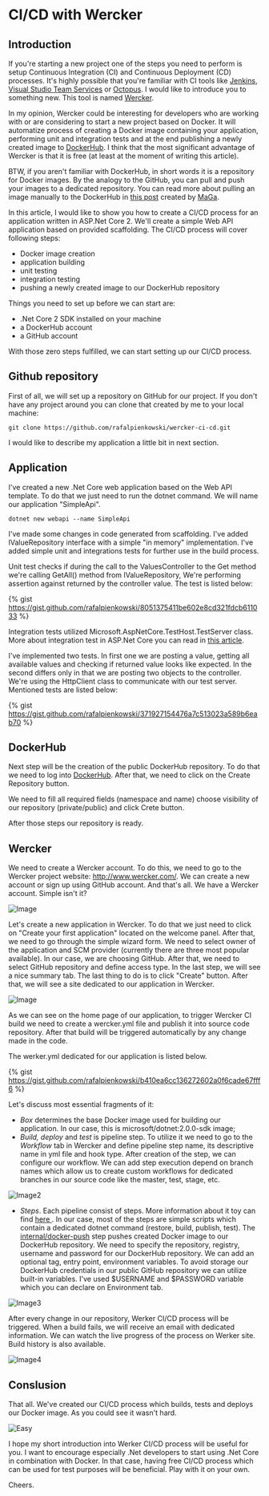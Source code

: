 # CI/CD with Wercker

## Introduction

If you're starting a new project one of the steps you need to perform is setup Continuous Integration (CI) and Continuous Deployment (CD) processes. 
It's highly possible that you're familiar with CI tools like [Jenkins](https://jenkins.io/), [Visual Studio Team Services](https://www.visualstudio.com/team-services/) or [Octopus](https://octopus.com/). I would like to introduce you to something new. This tool is named [Wercker](http://www.wercker.com/).

In my opinion, Wercker could be interesting for developers who are working with or are considering to start a new project based on Docker. It will automatize process of creating a Docker image containing your application, performing unit and integration tests and at the end publishing a newly created image to [DockerHub](https://hub.docker.com/). I think that the most significant advantage of Wercker is that it is free (at least at the moment of writing this article).

BTW, if you aren't familiar with DockerHub, in short words it is a repository for Docker images. By the analogy to the GitHub, you can pull and push your images to a dedicated repository.  You can read more about pulling an image manually to the DockerHub in [this post](https://dev.to/ech0server/creating-a-docker-image-and-upload-it-to-docker-hub) created by [MaGa](https://dev.to/ech0server).

In this article, I would like to show you how to create a CI/CD process for an application written in ASP.Net Core 2. We'll create a simple Web API application based on provided scaffolding. The CI/CD process will cover following steps:
- Docker image creation
- application building
- unit testing 
- integration testing 
- pushing a newly created image to our DockerHub repository

Things you need to set up before we can start are:
- .Net Core 2 SDK installed on your machine
- a DockerHub account 
- a GitHub account

With those zero steps fulfilled, we can start setting up our CI/CD process.

## Github repository

First of all, we will set up a repository on GitHub for our project. If you don't have any project around you can clone that created by me to your local machine:

```
git clone https://github.com/rafalpienkowski/wercker-ci-cd.git
```

I would like to describe my application a little bit in next section.

## Application

I've created a new .Net Core web application based on the Web API template. To do that we just need to run the dotnet command. We will name our application "SimpleApi".

```
dotnet new webapi --name SimpleApi
```

I've made some changes in code generated from scaffolding. I've added IValueRepository interface with a simple "in memory" implementation. I've added simple unit and integrations tests for further use in the build process. 

Unit test checks if during the call to the ValuesController to the Get method we're calling GetAll() method from IValueRepository, We're performing assertion against returned by the controller value. The test is listed below:

{% gist https://gist.github.com/rafalpienkowski/8051375411be602e8cd321fdcb611033 %}

Integration tests utilized Microsoft.AspNetCore.TestHost.TestServer class. More about integration test in ASP.Net Core you can read in [this article](https://docs.microsoft.com/en-us/aspnet/core/testing/integration-testing). 

I've implemented two tests. In first one we are posting a value, getting all available values and checking if returned value looks like expected. In the second differs only in that we are posting two objects to the controller. We're using the HttpClient class to communicate with our test server. Mentioned tests are listed below:

{% gist https://gist.github.com/rafalpienkowski/371927154476a7c513023a589b6eab70 %}

## DockerHub

Next step will be the creation of the public DockerHub repository. To do that we need to log into [DockerHub](https://hub.docker.com/). After that, we need to click on the Create Repository button.

We need to fill all required fields (namespace and name) choose visibility of our repository (private/public) and click Crete button.

After those steps our repository is ready.

## Wercker

We need to create a Wercker account.  To do this, we need to go to the Wercker project website: http://www.wercker.com/. We can create a new account or sign up using GitHub account. And that's all. We have a Wercker account. Simple isn't it?

![Image](https://raw.githubusercontent.com/rafalpienkowski/resources/master/wercker-ci-cd/Screenshot_1.png)

Let's create a new application in Wercker. To do that we just need to click on "Create your first application" located on the welcome panel. 
After that, we need to go through the simple wizard form. We need to select owner of the application and SCM provider (currently there are three most popular available). In our case, we are choosing GitHub. After that, we need to select GitHub repository and define access type. In the last step, we will see a nice summary tab. The last thing to do is to click "Create" button. After that, we will see a site dedicated to our application in Wercker.

![Image](https://raw.githubusercontent.com/rafalpienkowski/resources/master/wercker-ci-cd/wizzard.gif)

As we can see on the home page of our application, to trigger Wercker CI build we need to create a wercker.yml file and publish it into source code repository. After that build will be triggered automatically by any change made in the code.

The werker.yml dedicated for our application is listed below. 

{% gist https://gist.github.com/rafalpienkowski/b410ea6cc136272602a0f6cade67fff6 %}

Let's discuss most essential fragments of it:

- *Box* determines the base Docker image used for building our application. In our case, this is microsoft/dotnet:2.0.0-sdk image;
- *Build, deploy* and *test* is pipeline step. To utilize it we need to go to the *Workflow* tab in Wercker and define pipeline step name, its descriptive name in yml file and hook type. After creation of the step, we can configure our workflow. We can add step execution depend on branch names which allow us to create custom workflows for dedicated branches in our source code like the master, test, stage, etc.

![Image2](https://raw.githubusercontent.com/rafalpienkowski/resources/master/wercker-ci-cd/Screenshot_2.png)

- *Steps*. Each pipeline consist of steps. More information about it toy can find [here ](http://devcenter.wercker.com/docs/wercker-yml).
In our case, most of the steps are simple scripts which contain a dedicated dotnet command (restore, build, publish, test). The [internal/docker-push](http://devcenter.wercker.com/docs/steps/internal-steps) step pushes created Docker image to our DockerHub repository. We need to specify the repository, registry, username and password for our DockerHub repository. We can add an optional tag, entry point, environment variables. To avoid storage our DockerHub credentials in our public GitHub repository we can utilize built-in variables. I've used $USERNAME and $PASSWORD variable which you can declare on Environment tab.

![Image3](https://raw.githubusercontent.com/rafalpienkowski/resources/master/wercker-ci-cd/Screenshot_3.png)

After every change in our repository, Werker CI/CD process will be triggered. When a build fails, we will receive an email with dedicated information. We can watch the live progress of the process on Werker site. Build history is also available. 

![Image4](https://raw.githubusercontent.com/rafalpienkowski/resources/master/wercker-ci-cd/Screenshot_4.png)

## Conslusion

That all. We've created our CI/CD process which builds, tests and deploys our Docker image. As you could see it wasn't hard.

![Easy](https://media.giphy.com/media/3o7btNa0RUYa5E7iiQ/giphy.gif)

I hope my short introduction into Werker CI/CD process will be useful for you. I want to encourage especially .Net developers to start using .Net Core in combination with Docker. In that case, having free CI/CD process which can be used for test purposes will be beneficial. Play with it on your own. 

Cheers.